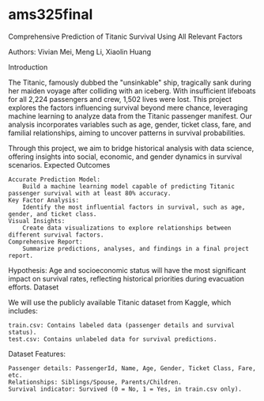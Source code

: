 # ams325final
Comprehensive Prediction of Titanic Survival Using All Relevant Factors

Authors: Vivian Mei, Meng Li, Xiaolin Huang


Introduction

The Titanic, famously dubbed the "unsinkable" ship, tragically sank during her maiden voyage after colliding with an iceberg. With insufficient lifeboats for all 2,224 passengers and crew, 1,502 lives were lost. This project explores the factors influencing survival beyond mere chance, leveraging machine learning to analyze data from the Titanic passenger manifest. Our analysis incorporates variables such as age, gender, ticket class, fare, and familial relationships, aiming to uncover patterns in survival probabilities.

Through this project, we aim to bridge historical analysis with data science, offering insights into social, economic, and gender dynamics in survival scenarios.
Expected Outcomes

    Accurate Prediction Model:
        Build a machine learning model capable of predicting Titanic passenger survival with at least 80% accuracy.
    Key Factor Analysis:
        Identify the most influential factors in survival, such as age, gender, and ticket class.
    Visual Insights:
        Create data visualizations to explore relationships between different survival factors.
    Comprehensive Report:
        Summarize predictions, analyses, and findings in a final project report.

Hypothesis: Age and socioeconomic status will have the most significant impact on survival rates, reflecting historical priorities during evacuation efforts.
Dataset

We will use the publicly available Titanic dataset from Kaggle, which includes:

    train.csv: Contains labeled data (passenger details and survival status).
    test.csv: Contains unlabeled data for survival predictions.

Dataset Features:

    Passenger details: PassengerId, Name, Age, Gender, Ticket Class, Fare, etc.
    Relationships: Siblings/Spouse, Parents/Children.
    Survival indicator: Survived (0 = No, 1 = Yes, in train.csv only).
